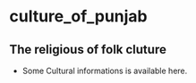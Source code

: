# culture_of_punjab

## The religious of folk cluture

* Some Cultural informations is available here.

